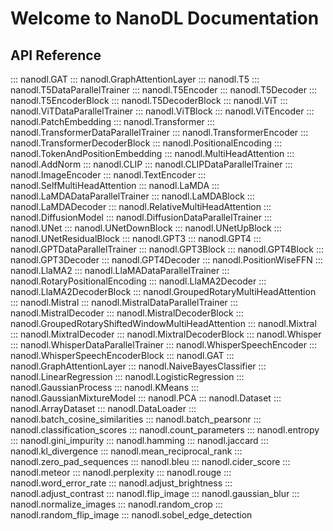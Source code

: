 # Welcome to NanoDL Documentation

## API Reference

::: nanodl.GAT
::: nanodl.GraphAttentionLayer
::: nanodl.T5
::: nanodl.T5DataParallelTrainer
::: nanodl.T5Encoder
::: nanodl.T5Decoder
::: nanodl.T5EncoderBlock
::: nanodl.T5DecoderBlock
::: nanodl.ViT
::: nanodl.ViTDataParallelTrainer
::: nanodl.ViTBlock
::: nanodl.ViTEncoder
::: nanodl.PatchEmbedding
::: nanodl.Transformer
::: nanodl.TransformerDataParallelTrainer
::: nanodl.TransformerEncoder
::: nanodl.TransformerDecoderBlock
::: nanodl.PositionalEncoding
::: nanodl.TokenAndPositionEmbedding
::: nanodl.MultiHeadAttention
::: nanodl.AddNorm
::: nanodl.CLIP
::: nanodl.CLIPDataParallelTrainer
::: nanodl.ImageEncoder
::: nanodl.TextEncoder
::: nanodl.SelfMultiHeadAttention
::: nanodl.LaMDA
::: nanodl.LaMDADataParallelTrainer
::: nanodl.LaMDABlock
::: nanodl.LaMDADecoder
::: nanodl.RelativeMultiHeadAttention
::: nanodl.DiffusionModel
::: nanodl.DiffusionDataParallelTrainer
::: nanodl.UNet
::: nanodl.UNetDownBlock
::: nanodl.UNetUpBlock
::: nanodl.UNetResidualBlock
::: nanodl.GPT3
::: nanodl.GPT4
::: nanodl.GPTDataParallelTrainer
::: nanodl.GPT3Block
::: nanodl.GPT4Block
::: nanodl.GPT3Decoder
::: nanodl.GPT4Decoder
::: nanodl.PositionWiseFFN
::: nanodl.LlaMA2
::: nanodl.LlaMADataParallelTrainer
::: nanodl.RotaryPositionalEncoding
::: nanodl.LlaMA2Decoder
::: nanodl.LlaMA2DecoderBlock
::: nanodl.GroupedRotaryMultiHeadAttention
::: nanodl.Mistral
::: nanodl.MistralDataParallelTrainer
::: nanodl.MistralDecoder
::: nanodl.MistralDecoderBlock
::: nanodl.GroupedRotaryShiftedWindowMultiHeadAttention
::: nanodl.Mixtral
::: nanodl.MixtralDecoder
::: nanodl.MixtralDecoderBlock
::: nanodl.Whisper
::: nanodl.WhisperDataParallelTrainer
::: nanodl.WhisperSpeechEncoder
::: nanodl.WhisperSpeechEncoderBlock
::: nanodl.GAT
::: nanodl.GraphAttentionLayer
::: nanodl.NaiveBayesClassifier
::: nanodl.LinearRegression
::: nanodl.LogisticRegression
::: nanodl.GaussianProcess
::: nanodl.KMeans
::: nanodl.GaussianMixtureModel
::: nanodl.PCA
::: nanodl.Dataset
::: nanodl.ArrayDataset
::: nanodl.DataLoader
::: nanodl.batch_cosine_similarities
::: nanodl.batch_pearsonr
::: nanodl.classification_scores
::: nanodl.count_parameters
::: nanodl.entropy
::: nanodl.gini_impurity
::: nanodl.hamming
::: nanodl.jaccard
::: nanodl.kl_divergence
::: nanodl.mean_reciprocal_rank
::: nanodl.zero_pad_sequences
::: nanodl.bleu
::: nanodl.cider_score
::: nanodl.meteor
::: nanodl.perplexity
::: nanodl.rouge
::: nanodl.word_error_rate
::: nanodl.adjust_brightness
::: nanodl.adjust_contrast
::: nanodl.flip_image
::: nanodl.gaussian_blur
::: nanodl.normalize_images
::: nanodl.random_crop
::: nanodl.random_flip_image
::: nanodl.sobel_edge_detection
